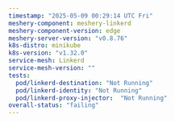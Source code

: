 ```yaml
---
timestamp: "2025-05-09 00:29:14 UTC Fri"
meshery-component: meshery-linkerd
meshery-component-version: edge
meshery-server-version: "v0.8.76"
k8s-distro: minikube
k8s-version: "v1.32.0"
service-mesh: Linkerd
service-mesh-version: ""
tests:
  pod/linkerd-destination: "Not Running"
  pod/linkerd-identity: "Not Running"
  pod/linkerd-proxy-injector:  "Not Running"
overall-status: "failing"
---
```

